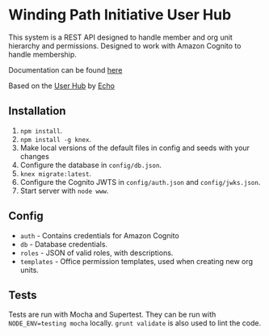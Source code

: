 # Winding Path Initiative User Hub
This system is a REST API designed to handle member and org unit hierarchy and permissions. Designed to work with Amazon Cognito to handle membership.

Documentation can be found [here](https://windingpathinitiative.github.io/wpi-hub/)

Based on the [User Hub](https://github.com/MindsEyeSociety/mes-hub) by [Echo](https://github.com/ChaosExAnima)

## Installation
1. `npm install`.
2. `npm install -g knex`.
3. Make local versions of the default files in config and seeds with your changes
4. Configure the database in `config/db.json`.
5. `knex migrate:latest`.
6. Configure the Cognito JWTS in `config/auth.json` and `config/jwks.json`.
7. Start server with `node www`.

## Config
* `auth` - Contains credentials for Amazon Cognito
* `db` - Database credentials.
* `roles` - JSON of valid roles, with descriptions.
* `templates` - Office permission templates, used when creating new org units.

## Tests
Tests are run with Mocha and Supertest. They can be run with `NODE_ENV=testing mocha` locally. `grunt validate` is also used to lint the code.
